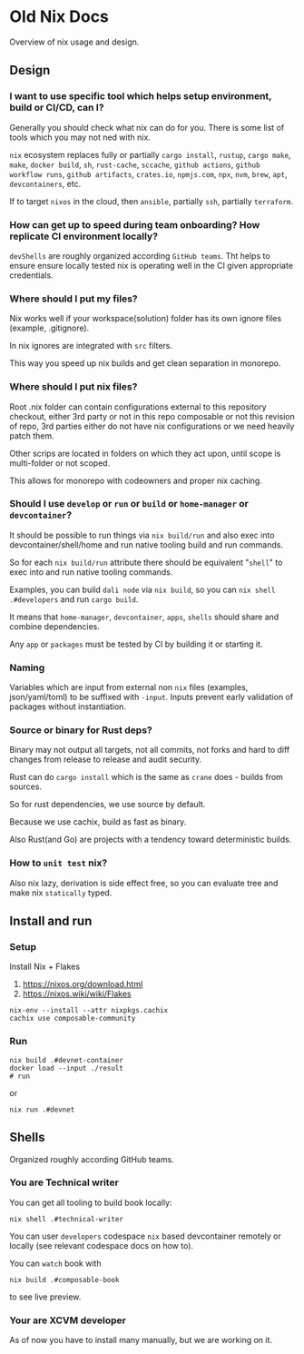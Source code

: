 # Old Nix Docs

Overview of nix usage and design.

## Design

### I want to use specific tool which helps setup environment, build or CI/CD, can I?

Generally you should check what nix can do for you. There is some list of tools which you may not ned with nix.

`nix` ecosystem replaces fully or partially `cargo install`, `rustup`, `cargo make`, `make`, `docker build`, `sh`, `rust-cache`, `sccache`, `github actions`, `github workflow runs`, `github artifacts`, `crates.io`, `npmjs.com`, `npx`, 
`nvm`, `brew`, `apt`, `devcontainers`, etc.

If to target `nixos` in the cloud, then `ansible`, partially `ssh`, partially `terraform`.

### How can get up to speed during team onboarding? How replicate CI environment locally?

`devShells` are roughly organized according `GitHub teams`.
Tht helps to ensure ensure locally tested nix is operating well in the CI given appropriate credentials.

### Where should I put my files?

Nix works well if your workspace(solution) folder has its own ignore files (example, .gitignore).


In nix ignores are integrated with `src` filters.

This way you speed up nix builds and get clean separation in monorepo.

### Where should I put nix files?

Root .nix folder can contain 
configurations external to this repository checkout, 
either 3rd party or not in this repo composable or not this revision of repo,
3rd parties either do not have nix configurations 
or we need heavily patch them.

Other scrips are located in folders on which they act upon, until scope is multi-folder or not scoped.

This allows for monorepo with codeowners and proper nix caching.

### Should I use `develop` or `run` or `build` or `home-manager` or `devcontainer`?

It should be possible to run things via `nix build/run` and also exec into devcontainer/shell/home and run native tooling build and run commands.

So for each `nix build/run` attribute there should be equivalent "`shell`" to exec into and run native tooling commands.

Examples, you can build `dali node` via `nix build`, so you can `nix shell .#developers` and run `cargo build`.

It means that `home-manager`, `devcontainer`, `apps`, `shells` should share and combine dependencies.

Any `app` or `packages` must be tested by CI by building it or starting it.

### Naming

Variables which are input from external non `nix` files (examples, json/yaml/toml) to be suffixed with `-input`. Inputs prevent early validation of packages without instantiation.  

### Source or binary for Rust deps?

Binary may not output all targets, not all commits, not forks and hard to diff changes from release to release and audit security.

Rust can do `cargo install` which is the same as `crane` does - builds from sources.

So for rust dependencies, we use source by default.

Because we use cachix, build as fast as binary.

Also Rust(and Go) are projects with a tendency toward deterministic builds.


### How to `unit test` nix?

Also nix lazy, derivation is side effect free, 
so you can evaluate tree and make nix `statically` typed.

## Install and run

### Setup

Install Nix + Flakes

1. <https://nixos.org/download.html>
2. <https://nixos.wiki/wiki/Flakes>

```shell
nix-env --install --attr nixpkgs.cachix
cachix use composable-community
```

### Run

```shell
nix build .#devnet-container
docker load --input ./result
# run 
```

or

```shell
nix run .#devnet
```

## Shells

Organized roughly according GitHub teams.

### You are Technical writer

You can get all tooling to build book locally:

```shell
nix shell .#technical-writer
```

You can user `developers` codespace `nix` based devcontainer remotely or locally (see relevant codespace docs on how to).

You can `watch` book with

```shell
nix build .#composable-book
```

to see live preview.

### Your are XCVM developer

As of now you have to install many manually, but we are working on it.
